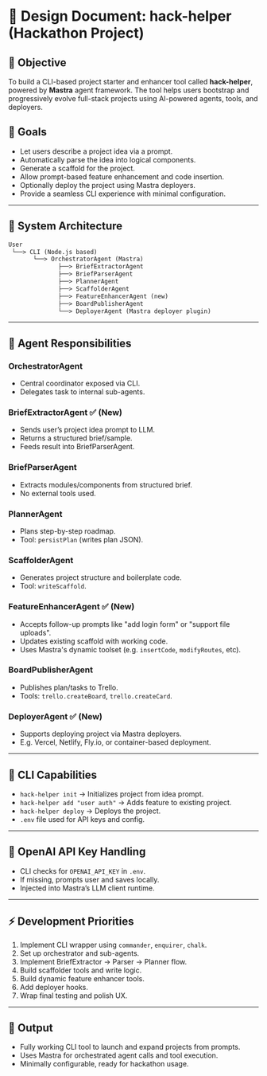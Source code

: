 # 📄 Design Document: hack-helper (Hackathon Project)

## 📌 Objective

To build a CLI-based project starter and enhancer tool called **hack-helper**, powered by **Mastra** agent framework. The tool helps users bootstrap and progressively evolve full-stack projects using AI-powered agents, tools, and deployers.

## 🎯 Goals

- Let users describe a project idea via a prompt.
- Automatically parse the idea into logical components.
- Generate a scaffold for the project.
- Allow prompt-based feature enhancement and code insertion.
- Optionally deploy the project using Mastra deployers.
- Provide a seamless CLI experience with minimal configuration.

---

## 🧱 System Architecture

```txt
User
 └──> CLI (Node.js based)
       └──> OrchestratorAgent (Mastra)
              ├──> BriefExtractorAgent
              ├──> BriefParserAgent
              ├──> PlannerAgent
              ├──> ScaffolderAgent
              ├──> FeatureEnhancerAgent (new)
              ├──> BoardPublisherAgent
              └──> DeployerAgent (Mastra deployer plugin)
```

---

## 🧠 Agent Responsibilities

### OrchestratorAgent

- Central coordinator exposed via CLI.
- Delegates task to internal sub-agents.

### BriefExtractorAgent ✅ **(New)**

- Sends user’s project idea prompt to LLM.
- Returns a structured brief/sample.
- Feeds result into BriefParserAgent.

### BriefParserAgent

- Extracts modules/components from structured brief.
- No external tools used.

### PlannerAgent

- Plans step-by-step roadmap.
- Tool: `persistPlan` (writes plan JSON).

### ScaffolderAgent

- Generates project structure and boilerplate code.
- Tool: `writeScaffold`.

### FeatureEnhancerAgent ✅ **(New)**

- Accepts follow-up prompts like "add login form" or "support file uploads".
- Updates existing scaffold with working code.
- Uses Mastra's dynamic toolset (e.g. `insertCode`, `modifyRoutes`, etc).

### BoardPublisherAgent

- Publishes plan/tasks to Trello.
- Tools: `trello.createBoard`, `trello.createCard`.

### DeployerAgent ✅ **(New)**

- Supports deploying project via Mastra deployers.
- E.g. Vercel, Netlify, Fly.io, or container-based deployment.

---

## 🧪 CLI Capabilities

- `hack-helper init` → Initializes project from idea prompt.
- `hack-helper add "user auth"` → Adds feature to existing project.
- `hack-helper deploy` → Deploys the project.
- `.env` file used for API keys and config.

---

## 🔐 OpenAI API Key Handling

- CLI checks for `OPENAI_API_KEY` in `.env`.
- If missing, prompts user and saves locally.
- Injected into Mastra’s LLM client runtime.

---

## ⚡ Development Priorities

1. Implement CLI wrapper using `commander`, `enquirer`, `chalk`.
2. Set up orchestrator and sub-agents.
3. Implement BriefExtractor → Parser → Planner flow.
4. Build scaffolder tools and write logic.
5. Build dynamic feature enhancer tools.
6. Add deployer hooks.
7. Wrap final testing and polish UX.

---

## 🏁 Output

- Fully working CLI tool to launch and expand projects from prompts.
- Uses Mastra for orchestrated agent calls and tool execution.
- Minimally configurable, ready for hackathon usage.
